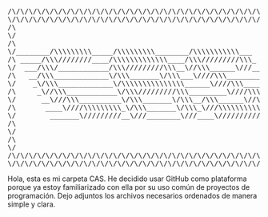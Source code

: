 <pre>
/\/\/\/\/\/\/\/\/\/\/\/\/\/\/\/\/\/\/\/\/\/\/\/\/\/\/\/\/\/\/\/\/\/\
\/\/\/\/\/\/\/\/\/\/\/\/\/\/\/\/\/\/\/\/\/\/\/\/\/\/\/\/\/\/\/\/\/\/
/\                                                                /\
\/                                                                \/
/\                                                                /\
\/________/\\\\\\\\\_____/\\\\\\\\\________/\\\\\\\\\\\___        \/
/\ _____/\\\////////____/\\\\\\\\\\\\\____/\\\/////////\\\_       /\
\/  ___/\\\/____________/\\\/////////\\\__\//\\\______\///__      \/
/\   __/\\\_____________\/\\\_______\/\\\___\////\\\_________     /\
\/    _\/\\\_____________\/\\\\\\\\\\\\\\\______\////\\\______    \/
/\     _\//\\\____________\/\\\/////////\\\_________\////\\\___   /\
\/      __\///\\\__________\/\\\_______\/\\\__/\\\______\//\\\__  \/
/\       ____\////\\\\\\\\\_\/\\\_______\/\\\_\///\\\\\\\\\\\/___ /\
\/        _______\/////////__\///________\///____\///////////_____\/
/\                                                                /\
\/                                                                \/
/\                                                                /\
\/                                                                \/
/\/\/\/\/\/\/\/\/\/\/\/\/\/\/\/\/\/\/\/\/\/\/\/\/\/\/\/\/\/\/\/\/\/\
\/\/\/\/\/\/\/\/\/\/\/\/\/\/\/\/\/\/\/\/\/\/\/\/\/\/\/\/\/\/\/\/\/\/
</pre>
Hola, esta es mi carpeta CAS. He decidido usar GitHub como plataforma porque ya estoy familiarizado con ella por su uso común de proyectos de programación. Dejo adjuntos los archivos necesarios ordenados de manera simple y clara.

